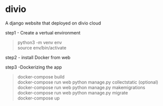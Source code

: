 # divio
A django website that deployed on divio cloud

step1 - Create a vertual environment
> python3 -m venv env    
> source env/bin/activate

step2 - install Docker from web

step3 -Dockerizing the app
> docker-compose build   
> docker-compose run web python manage.py collectstatic (optional) <br>
> docker-compose run web python manage.py makemigrations <br>
> docker-compose run web python manage.py migrate <br>
> docker-compose up
